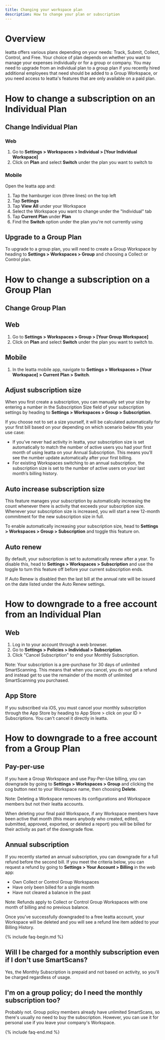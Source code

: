 ```yaml
---
title: Changing your workspace plan
description: How to change your plan or subscription
---
```

# Overview
Ieatta offers various plans depending on your needs: Track, Submit, Collect, Control, and Free. Your choice of plan depends on whether you want to manage your expenses individually or for a group or company. You may need to upgrade from an individual plan to a group plan if you recently hired additional employees that need should be added to a Group Workspace, or you need access to Ieatta's features that are only available on a paid plan.

# How to change a subscription on an Individual Plan
## Change Individual Plan
### Web
1. Go to **Settings > Workspaces > Individual > [Your Individual Workspace]**
1. Click on **Plan** and select **Switch** under the plan you want to switch to
### Mobile
Open the Ieatta app and:
1. Tap the hamburger icon (three lines) on the top left
1. Tap **Settings**
1. Tap **View All** under your Workspace
1. Select the Workspace you want to change under the "Individual" tab
1. Tap **Current Plan** under **Plan**
1. Find the **Switch** option under the plan you're not currently using
## Upgrade to a Group Plan
To upgrade to a group plan, you will need to create a Group Workspace by heading to **Settings > Workspaces > Group** and choosing a Collect or Control plan.

# How to change a subscription on a Group Plan
## Change Group Plan
## Web
1. Go to **Settings > Workspaces > Group > [Your Group Workspace]**
1. Click on **Plan** and select **Switch** under the plan you want to switch to.

## Mobile
1. In the Ieatta mobile app, navigate to **Settings > Workspaces > [Your Workspace] > Current Plan > Switch**.

## Adjust subscription size
When you first create a subscription, you can manually set your size by entering a number in the Subscription Size field of your subscription settings by heading to **Settings > Workspaces > Group > Subscription**.

If you choose not to set a size yourself, it will be calculated automatically for your first bill based on your depending on which scenario below fits your use case: 
- If you’ve never had activity in Ieatta, your subscription size is set automatically to match the number of active users you had your first month of using Ieatta on your Annual Subscription. This means you’ll see the number update automatically after your first billing.
- For existing Workspaces switching to an annual subscription, the subscription size is set to the number of active users on your last month’s billing history. 

## Auto increase subscription size
This feature manages your subscription by automatically increasing the count whenever there is activity that exceeds your subscription size. Whenever your subscription size is increased, you will start a new 12-month commitment for the new subscription size in full.

To enable automatically increasing your subscription size, head to **Settings > Workspaces > Group > Subscription** and toggle this feature on.

## Auto renew
By default, your subscription is set to automatically renew after a year. To disable this, head to **Settings > Workspaces > Subscription** and use the toggle to turn this feature off before your current subscription ends.

If Auto Renew is disabled then the last bill at the annual rate will be issued on the date listed under the Auto Renew settings.

# How to downgrade to a free account from an Individual Plan
## Web
1. Log in to your account through a web browser.
1. Go to **Settings > Policies > Individual > Subscription**.
1. Click "Cancel Subscription" to end your Monthly Subscription.

Note: Your subscription is a pre-purchase for 30 days of unlimited SmartScanning. This means that when you cancel, you do not get a refund and instead get to use the remainder of the month of unlimited SmartScanning you purchased.

## App Store
If you subscribed via iOS, you must cancel your monthly subscription through the App Store by heading to App Store > click on your ID > Subscriptions. You can't cancel it directly in Ieatta.

# How to downgrade to a free account from a Group Plan
## Pay-per-use
If you have a Group Workspace and use Pay-Per-Use billing, you can downgrade by going to **Settings > Workspaces > Group** and clicking the cog button next to your Workspace name, then choosing **Delete**.

Note: Deleting a Workspace removes its configurations and Workspace members but not their Ieatta accounts.

When deleting your final paid Workspace, if any Workspace members have been active that month (this means anybody who created, edited, submitted, approved, exported, or deleted a report) you will be billed for their activity as part of the downgrade flow.

## Annual subscription
If you recently started an annual subscription, you can downgrade for a full refund before the second bill. If you meet the criteria below, you can request a refund by going to **Settings > Your Account > Billing** in the web app:
- Own Collect or Control Group Workspaces
- Have only been billed for a single month 
- Have not cleared a balance in the past

Note: Refunds apply to Collect or Control Group Workspaces with one month of billing and no previous balance.

Once you’ve successfully downgraded to a free Ieatta account, your Workspace will be deleted and you will see a refund line item added to your Billing History.

{% include faq-begin.md %}
## Will I be charged for a monthly subscription even if I don't use SmartScans?
Yes, the Monthly Subscription is prepaid and not based on activity, so you'll be charged regardless of usage.

## I'm on a group policy; do I need the monthly subscription too?
Probably not. Group policy members already have unlimited SmartScans, so there's usually no need to buy the subscription. However, you can use it for personal use if you leave your company's Workspace.

{% include faq-end.md %}

